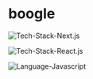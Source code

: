 # boogle

![Tech-Stack-Next.js](https://img.shields.io/badge/Tech%20Stack-Next.js-brightgreen.svg?style=flat)

![Tech-Stack-React.js](https://img.shields.io/badge/Tech%20Stack-React.js-brightgreen.svg?style=flat)

![Language-Javascript](https://img.shields.io/badge/Language%20-Javascript-brightgreen.svg?style=flat)
